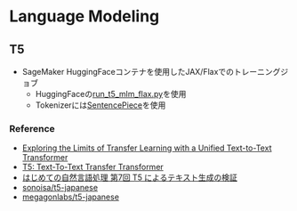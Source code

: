 # Language Modeling

## T5
- SageMaker HuggingFaceコンテナを使用したJAX/Flaxでのトレーニングジョブ
  - HuggingFaceの[run_t5_mlm_flax.py](https://github.com/huggingface/transformers/blob/master/examples/flax/language-modeling/run_t5_mlm_flax.py)を使用
  - Tokenizerには[SentencePiece](https://github.com/google/sentencepiece)を使用

### Reference
- [Exploring the Limits of Transfer Learning with a Unified Text-to-Text Transformer](https://arxiv.org/abs/1910.10683)
- [T5: Text-To-Text Transfer Transformer](https://github.com/google-research/text-to-text-transfer-transformer#gpu-usage)
- [はじめての自然言語処理 第7回 T5 によるテキスト生成の検証](https://www.ogis-ri.co.jp/otc/hiroba/technical/similar-document-search/part7.html)
- [sonoisa/t5-japanese](https://github.com/sonoisa/t5-japanese)
- [megagonlabs/t5-japanese](https://github.com/megagonlabs/t5-japanese)
